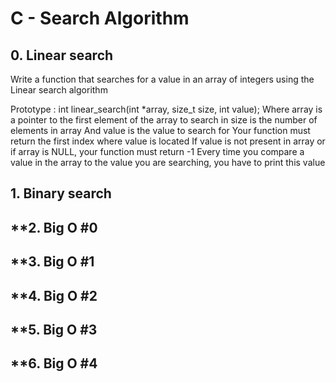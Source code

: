# C - Search Algorithm #

## **0. Linear search**
Write a function that searches for a value in an array of integers using the Linear search algorithm

Prototype : int linear_search(int *array, size_t size, int value);
Where array is a pointer to the first element of the array to search in
size is the number of elements in array
And value is the value to search for
Your function must return the first index where value is located
If value is not present in array or if array is NULL, your function must return -1
Every time you compare a value in the array to the value you are searching, you have to print this value 

## **1. Binary search**
## **2. Big O #0
## **3. Big O #1
## **4. Big O #2
## **5. Big O #3
## **6. Big O #4
